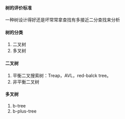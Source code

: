 #### 树的评价标准 
一种树设计得好还是坏常常拿查找有多接近二分查找来分析

#### 树的分类
1. 二叉树
1. 多叉树

#### 二叉树
1. 平衡二叉搜索树：Treap，AVL，red-balck tree。
1. 非平衡二叉树

#### 多叉树
1. b-tree
1. b-plus-tree
